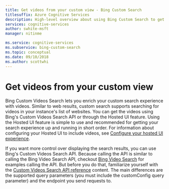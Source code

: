 ```yaml
---
title: Get videos from your custom view - Bing Custom Search
titlesuffix: Azure Cognitive Services
description: High-level overview about using Bing Custom Search to get videos from your custom view of the Web.
services: cognitive-services
author: swhite-msft
manager: nitinme

ms.service: cognitive-services
ms.subservice: bing-custom-search
ms.topic: conceptual
ms.date: 09/10/2018
ms.author: scottwhi
---
```


# Get videos from your custom view

Bing Custom Videos Search lets you enrich your custom search experience with videos. Similar to web results, custom search supports searching for videos in your instance's list of websites. You can get the videos using Bing's Custom Videos Search API or through the Hosted UI feature. Using the Hosted UI feature is simple to use and recommended for getting your search experience up and running in short order. For information about configuring your Hosted UI to include videos, see [Configure your hosted UI experience](hosted-ui.md).

If you want more control over displaying the search results, you can use Bing's Custom Videos Search API. Because calling the API is similar to calling the Bing Video Search API, checkout [Bing Video Search](../Bing-Video-Search/search-the-web.md) for examples calling the API. But before you do that, familiarize yourself with the [Custom Videos Search API reference](https://docs.microsoft.com/rest/api/cognitiveservices/bing-custom-videos-api-v7-reference) content. The main differences are the supported query parameters (you must include the customConfig query parameter) and the endpoint you send requests to.

<!--
## Next steps

[Call your custom view](search-your-custom-view.md)
-->
